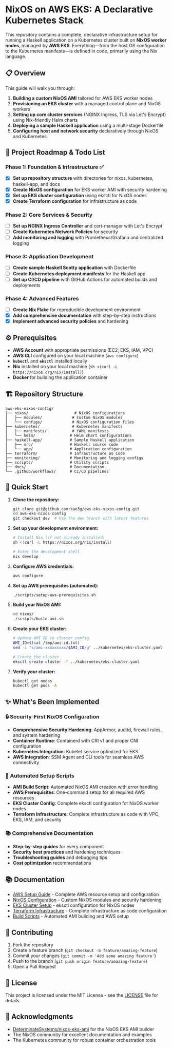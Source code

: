 # NixOS on AWS EKS: A Declarative Kubernetes Stack

This repository contains a complete, declarative infrastructure setup for running a Haskell application on a Kubernetes cluster built on **NixOS worker nodes**, managed by **AWS EKS**. Everything—from the host OS configuration to the Kubernetes manifests—is defined in code, primarily using the Nix language.

## 📋 Overview

This guide will walk you through:

1. **Building a custom NixOS AMI** tailored for AWS EKS worker nodes
2. **Provisioning an EKS cluster** with a managed control plane and NixOS workers
3. **Setting up core cluster services** (NGINX Ingress, TLS via Let's Encrypt) using Nix-friendly Helm charts
4. **Deploying a sample Haskell application** using a multi-stage Dockerfile
5. **Configuring host and network security** declaratively through NixOS and Kubernetes

## 🚀 Project Roadmap & Todo List

### Phase 1: Foundation & Infrastructure ✅
- [x] **Set up repository structure** with directories for nixos, kubernetes, haskell-app, and docs
- [x] **Create NixOS configuration** for EKS worker AMI with security hardening
- [x] **Set up EKS cluster configuration** using eksctl for NixOS nodes
- [x] **Create Terraform configuration** for infrastructure as code

### Phase 2: Core Services & Security
- [ ] **Set up NGINX Ingress Controller** and cert-manager with Let's Encrypt
- [ ] **Create Kubernetes Network Policies** for security
- [ ] **Add monitoring and logging** with Prometheus/Grafana and centralized logging

### Phase 3: Application Development
- [ ] **Create sample Haskell Scotty application** with Dockerfile
- [ ] **Create Kubernetes deployment manifests** for the Haskell app
- [ ] **Set up CI/CD pipeline** with GitHub Actions for automated builds and deployments

### Phase 4: Advanced Features
- [ ] **Create Nix Flake** for reproducible development environment
- [x] **Add comprehensive documentation** with step-by-step instructions
- [x] **Implement advanced security policies** and hardening

## ⚙️ Prerequisites

- **AWS Account** with appropriate permissions (EC2, EKS, IAM, VPC)
- **AWS CLI** configured on your local machine (`aws configure`)
- **`kubectl`** and **`eksctl`** installed locally
- **Nix** installed on your local machine (`sh <(curl -L https://nixos.org/nix/install)`)
- **Docker** for building the application container

## 🏗️ Repository Structure

```
aws-eks-nixos-config/
├── nixos/                    # NixOS configurations
│   ├── modules/             # Custom NixOS modules
│   └── configs/             # NixOS configuration files
├── kubernetes/              # Kubernetes manifests
│   ├── manifests/           # YAML manifests
│   └── helm/               # Helm chart configurations
├── haskell-app/            # Sample Haskell application
│   ├── src/                # Haskell source code
│   └── app/                # Application configuration
├── terraform/              # Infrastructure as Code
├── monitoring/             # Monitoring and logging configs
├── scripts/                # Utility scripts
├── docs/                   # Documentation
└── .github/workflows/      # CI/CD pipelines
```

## 🔧 Quick Start

1. **Clone the repository:**
   ```bash
   git clone git@github.com:kae3g/aws-eks-nixos-config.git
   cd aws-eks-nixos-config
   git checkout dev  # Use the dev branch with latest features
   ```

2. **Set up your development environment:**
   ```bash
   # Install Nix (if not already installed)
   sh <(curl -L https://nixos.org/nix/install)
   
   # Enter the development shell
   nix develop
   ```

3. **Configure AWS credentials:**
   ```bash
   aws configure
   ```

4. **Set up AWS prerequisites (automated):**
   ```bash
   ./scripts/setup-aws-prerequisites.sh
   ```

5. **Build your NixOS AMI:**
   ```bash
   cd nixos/
   ./scripts/build-ami.sh
   ```

6. **Create your EKS cluster:**
   ```bash
   # Update AMI ID in cluster config
   AMI_ID=$(cat /tmp/ami-id.txt)
   sed -i "s/ami-xxxxxxxxx/$AMI_ID/g" ../kubernetes/eks-cluster.yaml
   
   # Create the cluster
   eksctl create cluster -f ../kubernetes/eks-cluster.yaml
   ```

7. **Verify your cluster:**
   ```bash
   kubectl get nodes
   kubectl get pods -A
   ```

## ✨ What's Been Implemented

### 🔒 Security-First NixOS Configuration
- **Comprehensive Security Hardening**: AppArmor, auditd, firewall rules, and system hardening
- **Container Runtime**: Containerd with CRI v1 and proper CNI configuration
- **Kubernetes Integration**: Kubelet service optimized for EKS
- **AWS Integration**: SSM Agent and CLI tools for seamless AWS connectivity

### 🚀 Automated Setup Scripts
- **AMI Build Script**: Automated NixOS AMI creation with error handling
- **AWS Prerequisites**: One-command setup for all required AWS resources
- **EKS Cluster Config**: Complete eksctl configuration for NixOS worker nodes
- **Terraform Infrastructure**: Complete infrastructure as code with VPC, EKS, IAM, and security

### 📚 Comprehensive Documentation
- **Step-by-step guides** for every component
- **Security best practices** and hardening techniques
- **Troubleshooting guides** and debugging tips
- **Cost optimization** recommendations

## 📚 Documentation

- [AWS Setup Guide](docs/aws-setup-guide.md) - Complete AWS resource setup and configuration
- [NixOS Configuration](docs/nixos-config.md) - Custom NixOS modules and security hardening
- [EKS Cluster Setup](kubernetes/eks-cluster.yaml) - eksctl configuration for NixOS nodes
- [Terraform Infrastructure](terraform/README.md) - Complete infrastructure as code configuration
- [Build Scripts](scripts/) - Automated AMI building and AWS setup

## 🤝 Contributing

1. Fork the repository
2. Create a feature branch (`git checkout -b feature/amazing-feature`)
3. Commit your changes (`git commit -m 'Add some amazing feature'`)
4. Push to the branch (`git push origin feature/amazing-feature`)
5. Open a Pull Request

## 📄 License

This project is licensed under the MIT License - see the [LICENSE](LICENSE) file for details.

## 🙏 Acknowledgments

- [DeterminateSystems/nixos-eks-ami](https://github.com/DeterminateSystems/nixos-eks-ami) for the NixOS EKS AMI builder
- The NixOS community for excellent documentation and examples
- The Kubernetes community for robust container orchestration tools
